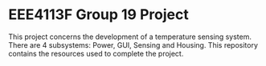 # EEE4113F Group 19 Project
This project concerns the development of a temperature sensing system. There are 4 subsystems: Power, GUI, Sensing and Housing. This repository contains the resources used to complete the project.
